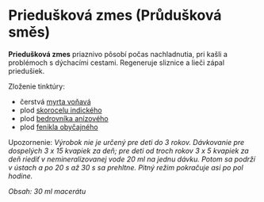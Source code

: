 Priedušková zmes (Průdušková směs)
==================================

**Priedušková zmes** priaznivo pôsobí počas nachladnutia, pri kašli a problémoch
s dýchacími cestami. Regeneruje sliznice a lieči zápal priedušiek.

Zloženie tinktúry:

* čerstvá [myrta voňavá](/sip/bylinky/myrta-vonava)
* plod [skorocelu indického](/sip/bylinky/skorocel-indicky)
* plod [bedrovníka anízového](/sip/bylinky/bedrovnik-anizovy)
* plod [fenikla obyčajného](/sip/bylinky/fenikel-obycajny)

Upozornenie: *Výrobok nie je určený pre deti do 3 rokov. Dávkovanie pre
dospelých 3 x 15 kvapiek za deň; pre deti od troch rokov 3 x 5 kvapiek za deň
riediť v nemineralizovanej vode 20 ml na jednu dávku. Potom sa podrží v ústach a
po 20 s až 30 s sa prehltne. Pitný režim pokračuje asi po pol hodine.*

*Obsah: 30 ml macerátu*
